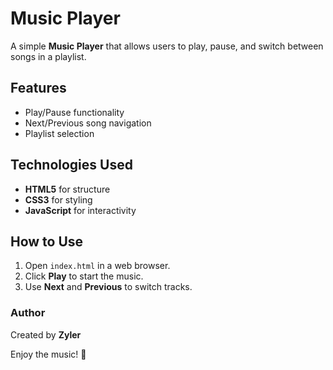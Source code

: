 # Music Player

A simple **Music Player** that allows users to play, pause, and switch between songs in a playlist.

## Features
- Play/Pause functionality
- Next/Previous song navigation
- Playlist selection

## Technologies Used
- **HTML5** for structure
- **CSS3** for styling
- **JavaScript** for interactivity

## How to Use
1. Open `index.html` in a web browser.
2. Click **Play** to start the music.
3. Use **Next** and **Previous** to switch tracks.

### Author
Created by **Zyler**

Enjoy the music! 🎵